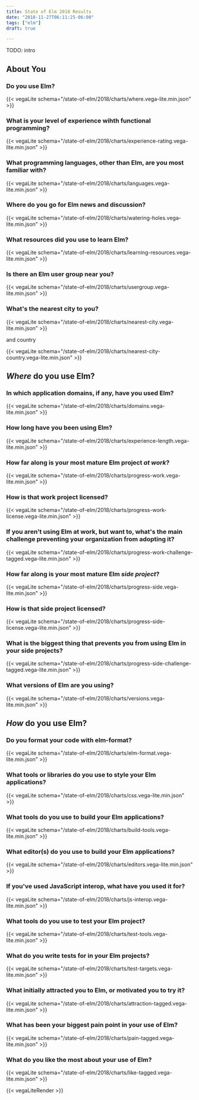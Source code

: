 ```yaml
---
title: State of Elm 2018 Results
date: "2018-11-27T06:11:25-06:00"
tags: ["elm"]
draft: true

---
```


TODO: intro

<!--more-->

## About You

### Do you use Elm?

{{< vegaLite schema="/state-of-elm/2018/charts/where.vega-lite.min.json" >}}

### What is your level of experience wihth functional programming?

{{< vegaLite schema="/state-of-elm/2018/charts/experience-rating.vega-lite.min.json" >}}

### What programming languages, other than Elm, are you most familiar with?

{{< vegaLite schema="/state-of-elm/2018/charts/languages.vega-lite.min.json" >}}

### Where do you go for Elm news and discussion?

{{< vegaLite schema="/state-of-elm/2018/charts/watering-holes.vega-lite.min.json" >}}

### What resources did you use to learn Elm?

{{< vegaLite schema="/state-of-elm/2018/charts/learning-resources.vega-lite.min.json" >}}

### Is there an Elm user group near you?

{{< vegaLite schema="/state-of-elm/2018/charts/usergroup.vega-lite.min.json" >}}

### What's the nearest city to you?

{{< vegaLite schema="/state-of-elm/2018/charts/nearest-city.vega-lite.min.json" >}}

and country

{{< vegaLite schema="/state-of-elm/2018/charts/nearest-city-country.vega-lite.min.json" >}}

## *Where* do you use Elm?

### In which application domains, if any, have you used Elm?

{{< vegaLite schema="/state-of-elm/2018/charts/domains.vega-lite.min.json" >}}

### How long have you been using Elm?

{{< vegaLite schema="/state-of-elm/2018/charts/experience-length.vega-lite.min.json" >}}

### How far along is your most mature Elm project *at work*?

{{< vegaLite schema="/state-of-elm/2018/charts/progress-work.vega-lite.min.json" >}}

### How is that work project licensed?

{{< vegaLite schema="/state-of-elm/2018/charts/progress-work-license.vega-lite.min.json" >}}

### If you aren't using Elm at work, but want to, what's the main challenge preventing your organization from adopting it?

{{< vegaLite schema="/state-of-elm/2018/charts/progress-work-challenge-tagged.vega-lite.min.json" >}}

### How far along is your most mature Elm *side project*?

{{< vegaLite schema="/state-of-elm/2018/charts/progress-side.vega-lite.min.json" >}}

### How is that side project licensed?

{{< vegaLite schema="/state-of-elm/2018/charts/progress-side-license.vega-lite.min.json" >}}

### What is the biggest thing that prevents you from using Elm in your side projects?

{{< vegaLite schema="/state-of-elm/2018/charts/progress-side-challenge-tagged.vega-lite.min.json" >}}

### What versions of Elm are you using?

{{< vegaLite schema="/state-of-elm/2018/charts/versions.vega-lite.min.json" >}}

## *How* do you use Elm?

### Do you format your code with elm-format?

{{< vegaLite schema="/state-of-elm/2018/charts/elm-format.vega-lite.min.json" >}}

### What tools or libraries do you use to style your Elm applications?

{{< vegaLite schema="/state-of-elm/2018/charts/css.vega-lite.min.json" >}}

### What tools do you use to build your Elm applications?

{{< vegaLite schema="/state-of-elm/2018/charts/build-tools.vega-lite.min.json" >}}

### What editor(s) do you use to build your Elm applications?

{{< vegaLite schema="/state-of-elm/2018/charts/editors.vega-lite.min.json" >}}

### If you've used JavaScript interop, what have you used it for?

{{< vegaLite schema="/state-of-elm/2018/charts/js-interop.vega-lite.min.json" >}}

### What tools do you use to test your Elm project?

{{< vegaLite schema="/state-of-elm/2018/charts/test-tools.vega-lite.min.json" >}}

### What do you write tests for in your Elm projects?

{{< vegaLite schema="/state-of-elm/2018/charts/test-targets.vega-lite.min.json" >}}

### What initially attracted you to Elm, or motivated you to try it?

{{< vegaLite schema="/state-of-elm/2018/charts/attraction-tagged.vega-lite.min.json" >}}

### What has been your biggest pain point in your use of Elm?

{{< vegaLite schema="/state-of-elm/2018/charts/pain-tagged.vega-lite.min.json" >}}

### What do you like the most about your use of Elm?

{{< vegaLite schema="/state-of-elm/2018/charts/like-tagged.vega-lite.min.json" >}}

{{< vegaLiteRender >}}
